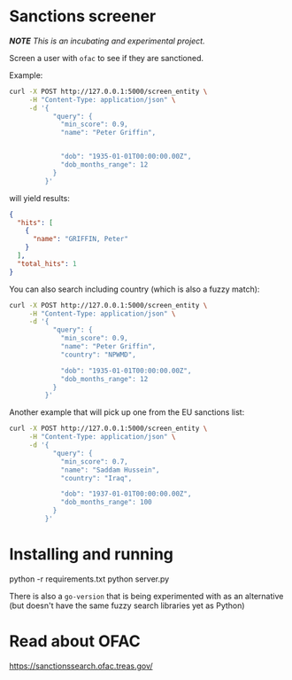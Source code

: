 # Sanctions screener

*__NOTE__ This is an incubating and experimental project.*

Screen a user with `ofac` to see if they are sanctioned. 


Example: 

```sh
curl -X POST http://127.0.0.1:5000/screen_entity \
     -H "Content-Type: application/json" \
     -d '{
           "query": {
             "min_score": 0.9,
             "name": "Peter Griffin",


             "dob": "1935-01-01T00:00:00.00Z",
             "dob_months_range": 12
           }
         }'
```

will yield results: 

```json
{
  "hits": [
    {
      "name": "GRIFFIN, Peter"
    }
  ],
  "total_hits": 1
}
```

You can also search including country (which is also a fuzzy match): 
```sh
curl -X POST http://127.0.0.1:5000/screen_entity \
     -H "Content-Type: application/json" \
     -d '{
           "query": {
             "min_score": 0.9,
             "name": "Peter Griffin",
             "country": "NPWMD",

             "dob": "1935-01-01T00:00:00.00Z",
             "dob_months_range": 12
           }
         }'
```         

Another example that will pick up one from the EU sanctions list:
```sh
curl -X POST http://127.0.0.1:5000/screen_entity \
     -H "Content-Type: application/json" \
     -d '{
           "query": {
             "min_score": 0.7,
             "name": "Saddam Hussein",
             "country": "Iraq",

             "dob": "1937-01-01T00:00:00.00Z",
             "dob_months_range": 100
           }
         }'
```         

# Installing and running

python -r requirements.txt
python server.py

There is also a `go-version` that is being experimented with as an alternative (but doesn't have the same fuzzy search libraries yet as Python)

# Read about OFAC

https://sanctionssearch.ofac.treas.gov/
